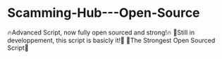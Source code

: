 # Scamming-Hub---Open-Source
🔥Advanced Script, now fully open sourced and strong!🔥
🚀Still in developpement, this script is basicly it!🚀
💪The Strongest Open Sourced Script💪
